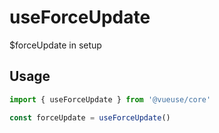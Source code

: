 # useForceUpdate

\$forceUpdate in setup

## Usage

```ts
import { useForceUpdate } from '@vueuse/core'

const forceUpdate = useForceUpdate()
```
